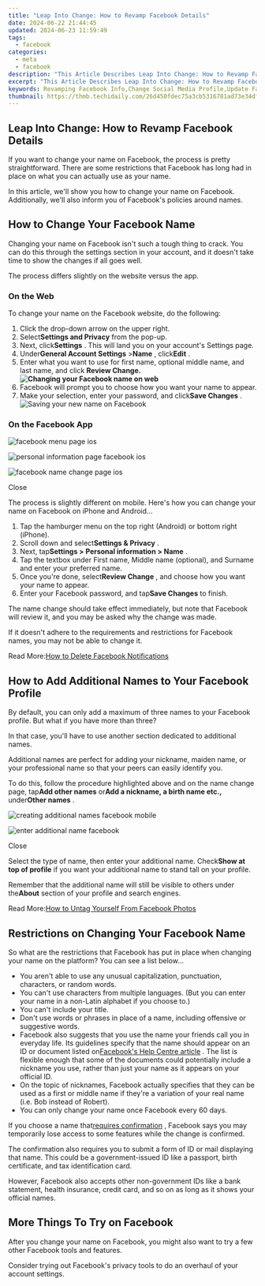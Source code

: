 ```yaml
---
title: "Leap Into Change: How to Revamp Facebook Details"
date: 2024-06-22 21:44:45
updated: 2024-06-23 11:59:49
tags:
  - facebook
categories:
  - meta
  - facebook
description: "This Article Describes Leap Into Change: How to Revamp Facebook Details"
excerpt: "This Article Describes Leap Into Change: How to Revamp Facebook Details"
keywords: Revamping Facebook Info,Change Social Media Profile,Update Facebook Details,Overhauling FB Settings,Enhance Your Facebook Presence,Optimize FB Personal Information,Improve Facebook Profiles
thumbnail: https://thmb.techidaily.com/26d450fdec75a3cb5316781ad73e34df68fc7b736cd85313bb608d818166317c.jpg
---
```


## Leap Into Change: How to Revamp Facebook Details

 If you want to change your name on Facebook, the process is pretty straightforward. There are some restrictions that Facebook has long had in place on what you can actually use as your name.

 In this article, we'll show you how to change your name on Facebook. Additionally, we'll also inform you of Facebook's policies around names.

## How to Change Your Facebook Name

 Changing your name on Facebook isn't such a tough thing to crack. You can do this through the settings section in your account, and it doesn't take time to show the changes if all goes well.

The process differs slightly on the website versus the app.

### On the Web

To change your name on the Facebook website, do the following:

1. Click the drop-down arrow on the upper right.
2. Select**Settings and Privacy** from the pop-up.
3. Next, click**Settings** . This will land you on your account's Settings page.
4. Under**General Account Settings** \>**Name** , click**Edit** .
5. Enter what you want to use for first name, optional middle name, and last name, and click **Review Change.**  
**![Changing your Facebook name on web](https://static1.makeuseofimages.com/wordpress/wp-content/uploads/2021/07/change-facebook-name-on-web.png)**
6. Facebook will prompt you to choose how you want your name to appear.
7. Make your selection, enter your password, and click**Save Changes** .  
![Saving your new name on Facebook](https://static1.makeuseofimages.com/wordpress/wp-content/uploads/2021/07/review-name-change-facebook.png)

### On the Facebook App

![facebook menu page ios](https://static1.makeuseofimages.com/wordpress/wp-content/uploads/2021/08/facebook-menu-page-ios.jpg)

![personal information page facebook ios](https://static1.makeuseofimages.com/wordpress/wp-content/uploads/2021/08/personal-information-page-facebook-ios.jpg)

![facebook name change page ios](https://static1.makeuseofimages.com/wordpress/wp-content/uploads/2021/08/facebook-name-change-page-ios.jpg)

Close

 The process is slightly different on mobile. Here's how you can change your name on Facebook on iPhone and Android...

1. Tap the hamburger menu on the top right (Android) or bottom right (iPhone).
2. Scroll down and select**Settings & Privacy** .
3. Next, tap**Settings > Personal information > Name** .
4. Tap the textbox under First name, Middle name (optional), and Surname and enter your preferred name.
5. Once you're done, select**Review Change** , and choose how you want your name to appear.
6. Enter your Facebook password, and tap**Save Changes** to finish.

 The name change should take effect immediately, but note that Facebook will review it, and you may be asked why the change was made.

 If it doesn't adhere to the requirements and restrictions for Facebook names, you may not be able to change it.

 Read More:[How to Delete Facebook Notifications](https://www.makeuseof.com/tag/how-to-delete-facebook-notifications/)

## How to Add Additional Names to Your Facebook Profile

 By default, you can only add a maximum of three names to your Facebook profile. But what if you have more than three?

 In that case, you'll have to use another section dedicated to additional names.

 Additional names are perfect for adding your nickname, maiden name, or your professional name so that your peers can easily identify you.

 To do this, follow the procedure highlighted above and on the name change page, tap**Add other names** or**Add a nickname, a birth name etc.,** under**Other names** .

![creating additional names facebook mobile](https://static1.makeuseofimages.com/wordpress/wp-content/uploads/2021/08/01-creating-additional-names-facebook-mobile.jpg)

![enter additional name facebook](https://static1.makeuseofimages.com/wordpress/wp-content/uploads/2021/08/02-creating-additional-names-facebook-mobile.jpg)

Close

 Select the type of name, then enter your additional name. Check**Show at top of profile** if you want your additional name to stand tall on your profile.

 Remember that the additional name will still be visible to others under the**About** section of your profile and search engines.

 Read More:[How to Untag Yourself From Facebook Photos](https://www.makeuseof.com/how-to-untag-yourself-on-facebook/)

## Restrictions on Changing Your Facebook Name

 So what are the restrictions that Facebook has put in place when changing your name on the platform? You can see a list below...

* You aren't able to use any unusual capitalization, punctuation, characters, or random words.
* You can't use characters from multiple languages. (But you can enter your name in a non-Latin alphabet if you choose to.)
* You can't include your title.
* Don't use words or phrases in place of a name, including offensive or suggestive words.
* Facebook also suggests that you use the name your friends call you in everyday life. Its guidelines specify that the name should appear on an ID or document listed on[Facebook's Help Centre article](http://www.facebook.com/help/159096464162185?helpref=faq%5Fcontent) . The list is flexible enough that some of the documents could potentially include a nickname you use, rather than just your name as it appears on your official ID.
* On the topic of nicknames, Facebook actually specifies that they can be used as a first or middle name if they're a variation of your real name (i.e. Bob instead of Robert).
* You can only change your name once Facebook every 60 days.

 If you choose a name that[requires confirmation](https://fb.facebook.com/help/work/1090831264320592) , Facebook says you may temporarily lose access to some features while the change is confirmed.

 The confirmation also requires you to submit a form of ID or mail displaying that name. This could be a government-issued ID like a passport, birth certificate, and tax identification card.

 However, Facebook also accepts other non-government IDs like a bank statement, health insurance, credit card, and so on as long as it shows your official names.

## More Things To Try on Facebook

 After you change your name on Facebook, you might also want to try a few other Facebook tools and features.

 Consider trying out Facebook's privacy tools to do an overhaul of your account settings.


<ins class="adsbygoogle"
     style="display:block"
     data-ad-format="autorelaxed"
     data-ad-client="ca-pub-7571918770474297"
     data-ad-slot="1223367746"></ins>



<ins class="adsbygoogle"
     style="display:block"
     data-ad-client="ca-pub-7571918770474297"
     data-ad-slot="8358498916"
     data-ad-format="auto"
     data-full-width-responsive="true"></ins>
